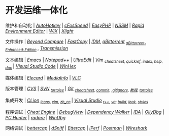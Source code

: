 # 开发运维一体化


维护和自动化
| [*AutoHotkey*](https://autohotkey.com/ "一款自动化脚本语言")
| [*cFosSpeed*](https://cfos.de/ "一款网络优化工具")
| [*EasyPHP*](https://easyphp.org/ "一款轻量 Web 服务器")
| [*NSSM*](https://nssm.cc/ "一款服务维护工具")
| [*Rapid Environment Editor*](https://rapidee.com/ "一款环境变量编辑器")
| [*WiX*](https://wixtoolset.org/ "一款安装包制作工具")
| [*Xlight*](https://xlightftpd.com/ "一款轻量 FTP 服务器")

文件操作
| [*Beyond Compare*](https://scootersoftware.com/ "一款文件比较工具")
| [*FastCopy*](https://fastcopy.jp/ "一款快速复制工具")
| [*IDM*](https://www.internetdownloadmanager.com/ "一款中心网络下载器"),
  [*qBittorrent*](https://qbittorrent.org/ "一款对等网络下载器") <sub>
      [*qBittorrent-Enhanced-Edition*](https://github.com/c0re100/qBittorrent-Enhanced-Edition) </sub>,
  [*Transmission*](https://transmissionbt.com/ "一款对等网络下载器")

文本编辑
| [*Emacs*](https://gnu.org/software/emacs/)
| [*Notepad++*](https://notepad-plus-plus.org/)
| [*UltraEdit*](https://ultraedit.com/)
| [*Vim*](https://www.vim.org/) <sub>
      [*cheatsheet*](https://vim.rtorr.com/lang/zh_cn),
      [*quickref*](http://vimcdoc.sourceforge.net/doc/quickref.html),
      [*index*](http://vimcdoc.sourceforge.net/doc/index.html),
      [*help*](http://vimcdoc.sourceforge.net/doc/help.html),
      [*doc*](http://vimcdoc.sourceforge.net) </sub>
| [*Visual Studio Code*](https://code.visualstudio.com/)
| [*WinHex*](http://winhex.com/winhex/)

媒体编辑
| [*Elecard*](https://elecard.com/ "一款视频分析工具")
| [*MediaInfo*](https://mediaarea.net/MediaInfo "一款视频格式分析工具")
| [*VLC*](https://videolan.org/ "一款媒体播放器")

版本管理
| [*CVS*](https://savannah.nongnu.org/projects/cvs "Concurrent Versions System, 1990-11-19")
| [*SVN*](https://subversion.apache.org/ "Subversion, 2000-10-20") <sub>
      [*tortoise*](https://tortoisesvn.net/) </sub>
| [*Git*](https://git-scm.com/ "Git, 2005-04-07") <sub>
      [*cheatsheet*](https://git-tower.com/blog/git-cheat-sheet/),
      [*commit*](https://github.com/angular/angular.js/blob/master/DEVELOPERS.md#-git-commit-guidelines),
      [*.gitignore*](https://github.com/github/gitignore),
      [*教程*](https://www.liaoxuefeng.com/wiki/0013739516305929606dd18361248578c67b8067c8c017b000),
      [*tortoise*](https://tortoisegit.org/) </sub>

集成开发
| [*CLion*](https://jetbrains.com/clion "一款集成开发环境") <sub>
      [*icons*](https://plugins.jetbrains.com/plugin/10044),
      [*vim*](https://plugins.jetbrains.com/plugin/164),
      [*zh_cn*](https://github.com/pingfangx/jetbrains-in-chinese/tree/master/CLion) </sub>
| [*Visual Studio*](https://visualstudio.com/ "一款集成开发环境") <sub>
      [*r++*](https://jetbrains.com/resharper-cpp "ReSharper C++"),
      [*va*](https://wholetomato.com/ "Visual Assist");
      [*build*](https://incredibuild.com/ "IncrediBuild"),
      [*leak*](https://kinddragon.github.io/vld/ "Visual Leak Detector"),
      [*styles*](https://studiostyl.es/ "Studio Styles") </sub>

程序调试
| [*Cheat Engine*](https://cheatengine.org/ "一款程序修改工具")
| [*DebugView*](https://docs.microsoft.com/sysinternals/downloads/debugview "一款调试输出显示工具")
| [*Dependency Walker*](http://dependencywalker.com "一款模块依赖扫描工具")
| [*IDA*](https://hex-rays.com/products/ida/ "一款反汇编调试器")
| [*OllyDbg*](http://ollydbg.de/ "一款反汇编调试器")
| [*PC Hunter*](http://xuetr.com/ "一款杀毒辅助工具")
| [*radare*](https://radare.org/ "一款反汇编调试器")
| [*WinDbg*](http://windbg.org/ "一款调试器")

网络调试
| [*bettercap*](https://bettercap.org/ "一款网络嗅探工具")
| [*dSniff*](https://monkey.org/~dugsong/dsniff/ "一款网络嗅探工具")
| [*Ettercap*](https://www.ettercap-project.org "一款网络嗅探工具")
| [*iPerf*](https://iperf.fr/ "一款网速测试工具")
| [*Postman*](https://postman.com/ "一款 API 测试工具")
| [*Wireshark*](https://wireshark.org/ "一款流量分析工具")
